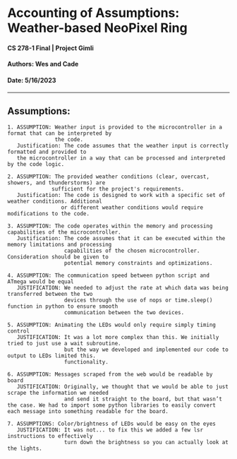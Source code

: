 # Accounting of Assumptions: Weather-based NeoPixel Ring
#### CS 278-1 Final | Project Gimli
#### Authors: Wes and Cade
#### Date: 5/16/2023
---
## Assumptions:
    1. ASSUMPTION: Weather input is provided to the microcontroller in a format that can be interpreted by 
                   the code.
       Justification: The code assumes that the weather input is correctly formatted and provided to
       the microcontroller in a way that can be processed and interpreted by the code logic.

    2. ASSUMPTION: The provided weather conditions (clear, overcast, showers, and thunderstorms) are
                  sufficient for the project's requirements.
       Justification: The code is designed to work with a specific set of weather conditions. Additional
                     or different weather conditions would require modifications to the code.
    
    3. ASSUMPTION: The code operates within the memory and processing capabilities of the microcontroller.
       Justification: The code assumes that it can be executed within the memory limitations and processing
                      capabilities of the chosen microcontroller. Consideration should be given to
                      potential memory constraints and optimizations.
    
    4. ASSUMPTION: The communication speed between python script and ATmega would be equal
       JUSTIFICATION: We needed to adjust the rate at which data was being transferred between the two
                      devices through the use of nops or time.sleep() function in python to ensure smooth
                      communication between the two devices.

    5. ASSUMPTION: Animating the LEDs would only require simply timing control
       JUSTIFICATION: It was a lot more complex than this. We initially tried to just use a wait subroutine.
                      but the way we developed and implemented our code to output to LEDs limited this.
                      functionality.

    6. ASSUMPTION: Messages scraped from the web would be readable by board
       JUSTIFICATION: Originally, we thought that we would be able to just scrape the information we needed
                      and send it straight to the board, but that wasn’t the case. We had to import some python libraries to easily convert each message into something readable for the board.
    
    7. ASSUMPTIONS: Color/brightness of LEDs would be easy on the eyes
       JUSTIFICATION: It was not... to fix this we added a few lsr instructions to effectively
                      turn down the brightness so you can actually look at the lights.
